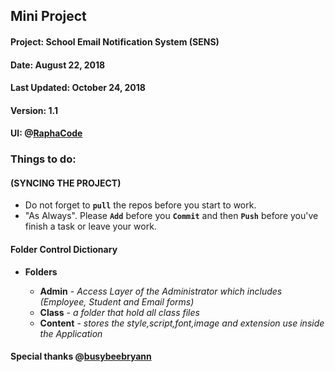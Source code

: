 ## Mini Project
#### Project: School Email Notification System (SENS)
#### Date: August 22, 2018
#### Last Updated: October 24, 2018
#### Version: 1.1
#### UI: @[RaphaCode](https://github.com/RaphaCode)

### Things to do:
####   (SYNCING THE PROJECT)   
+ Do not forget to **`pull`** the repos before you start to work.
+ "As Always". Please **`Add`** before you **`Commit`** and then **`Push`** before you've finish a task or leave your work.

#### Folder Control Dictionary
+ **Folders** 
	
	+ **Admin** - *Access Layer of the Administrator which includes (Employee, Student and Email forms)*		      
	+ **Class** - *a folder that hold all class files*	          
	+ **Content** - *stores the style,script,font,image and extension use inside the Application*

#### Special thanks @[busybeebryann](https://github.com/busybeebryann)

